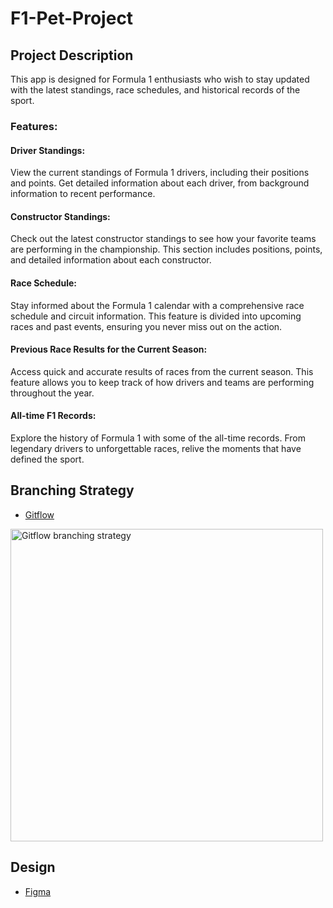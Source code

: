 # F1-Pet-Project
## Project Description
This app is designed for Formula 1 enthusiasts who wish to stay updated with the latest standings, race schedules, and historical records of the sport.

### Features:

#### Driver Standings: 
View the current standings of Formula 1 drivers, including their positions and points. Get detailed information about each driver, from background information to recent performance.
#### Constructor Standings: 
Check out the latest constructor standings to see how your favorite teams are performing in the championship. This section includes positions, points, and detailed information about each constructor.
#### Race Schedule: 
Stay informed about the Formula 1 calendar with a comprehensive race schedule and circuit information. This feature is divided into upcoming races and past events, ensuring you never miss out on the action.
#### Previous Race Results for the Current Season: 
Access quick and accurate results of races from the current season. This feature allows you to keep track of how drivers and teams are performing throughout the year.
#### All-time F1 Records: 
Explore the history of Formula 1 with some of the all-time records. From legendary drivers to unforgettable races, relive the moments that have defined the sport.

## Branching Strategy
- [Gitflow](https://www.atlassian.com/git/tutorials/comparing-workflows/gitflow-workflow)
 <p >
    <img width="500"  src="https://drive.google.com/uc?export=view&id=1RyA8oq8HRugf5sQH-StnJqOvUtrWEcDu" alt="Gitflow branching strategy">
</p>

## Design

- [Figma](https://www.figma.com/file/6X4X3lU6A9CzDCG45yE74o/F1-Pet-project?type=design&node-id=6-1193&mode=design)
